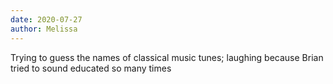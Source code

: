```yaml
---
date: 2020-07-27
author: Melissa
---
```

Trying to guess the names of classical music tunes; laughing because Brian tried to sound educated so many times